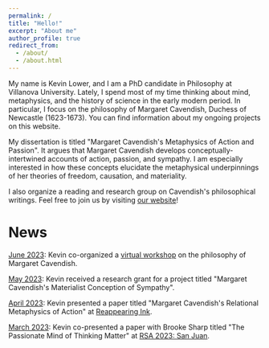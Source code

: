 ```yaml
---
permalink: /
title: "Hello!"
excerpt: "About me"
author_profile: true
redirect_from: 
  - /about/
  - /about.html
---
```


My name is Kevin Lower, and I am a PhD candidate in Philosophy at Villanova University. Lately, I spend most of my time thinking about mind, metaphysics, and the history of science in the early modern period. In particular, I focus on the philosophy of Margaret Cavendish, Duchess of Newcastle (1623-1673). You can find information about my ongoing projects on this website.

My dissertation is titled "Margaret Cavendish's Metaphysics of Action and Passion". It argues that Margaret Cavendish develops conceptually-intertwined accounts of action, passion, and sympathy. I am especially interested in how these concepts elucidate the metaphysical underpinnings of her theories of freedom, causation, and materiality.

I also organize a reading and research group on Cavendish's philosophical writings. Feel free to join us by visiting [our website](https://thecavendishcollective.weebly.com/)!

News
======
<u>June 2023</u>: Kevin co-organized a [virtual workshop](https://philevents.org/event/show/105926) on the philosophy of Margaret Cavendish.

<u>May 2023</u>: Kevin received a research grant for a project titled "Margaret Cavendish's Materialist Conception of Sympathy".

<u>April 2023</u>: Kevin presented a paper titled "Margaret Cavendish's Relational Metaphysics of Action" at [Reappearing Ink](https://philevents.org/event/show/99364).

<u>March 2023</u>: Kevin co-presented a paper with Brooke Sharp titled "The Passionate Mind of Thinking Matter" at [RSA 2023: San Juan](https://rsa.confex.com/rsa/2023/meetingapp.cgi).
